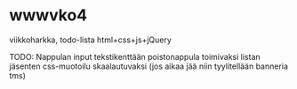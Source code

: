 # wwwvko4
viikkoharkka, todo-lista html+css+js+jQuery

TODO:
Nappulan input tekstikenttään
poistonappula toimivaksi
listan jäsenten css-muotoilu skaalautuvaksi
(jos aikaa jää niin tyylitellään banneria tms)
